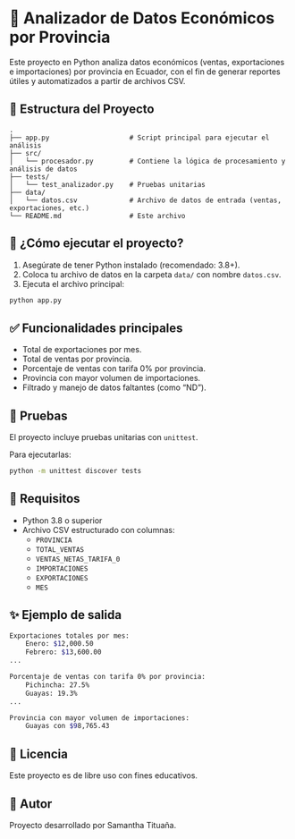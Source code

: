 
# 🧮 Analizador de Datos Económicos por Provincia

Este proyecto en Python analiza datos económicos (ventas, exportaciones e importaciones) por provincia en Ecuador, con el fin de generar reportes útiles y automatizados a partir de archivos CSV.

## 📁 Estructura del Proyecto

```
.
├── app.py                    # Script principal para ejecutar el análisis
├── src/
│   └── procesador.py         # Contiene la lógica de procesamiento y análisis de datos
├── tests/
│   └── test_analizador.py    # Pruebas unitarias
├── data/
│   └── datos.csv             # Archivo de datos de entrada (ventas, exportaciones, etc.)
└── README.md                 # Este archivo
```

## 🚀 ¿Cómo ejecutar el proyecto?

1. Asegúrate de tener Python instalado (recomendado: 3.8+).
2. Coloca tu archivo de datos en la carpeta `data/` con nombre `datos.csv`.
3. Ejecuta el archivo principal:

```bash
python app.py
```

## ✅ Funcionalidades principales

- Total de exportaciones por mes.
- Total de ventas por provincia.
- Porcentaje de ventas con tarifa 0% por provincia.
- Provincia con mayor volumen de importaciones.
- Filtrado y manejo de datos faltantes (como “ND”).

## 🧪 Pruebas

El proyecto incluye pruebas unitarias con `unittest`.

Para ejecutarlas:

```bash
python -m unittest discover tests
```

## 📌 Requisitos

- Python 3.8 o superior
- Archivo CSV estructurado con columnas:
  - `PROVINCIA`
  - `TOTAL_VENTAS`
  - `VENTAS_NETAS_TARIFA_0`
  - `IMPORTACIONES`
  - `EXPORTACIONES`
  - `MES`

## ✨ Ejemplo de salida

```bash
Exportaciones totales por mes:
    Enero: $12,000.50
    Febrero: $13,600.00
...

Porcentaje de ventas con tarifa 0% por provincia:
    Pichincha: 27.5%
    Guayas: 19.3%
...

Provincia con mayor volumen de importaciones:
    Guayas con $98,765.43
```

## 📄 Licencia

Este proyecto es de libre uso con fines educativos.

## 🙌 Autor

Proyecto desarrollado por Samantha Tituaña.
